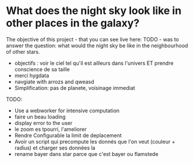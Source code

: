 What does the night sky look like in other places in the galaxy?
===

The objective of this project - that you can see live here: TODO - was to answer the question: what would the night sky  be like in the neighbourhood of other stars.




 * objectifs : voir le ciel tel qu'il est ailleurs dans l'univers ET prendre conscience de sa taille
 * merci hygdata
 * navgiate with arrozs and qweasd
 * Simplification: pas de planete, voisinage immediat
 
TODO:

 * Use a webworker for intensive computation 
 * faire un beau loading
 * display error to the user
 * le zoom es tpourri, l'ameliorer 
 * Rendre Configurable la limit de deplacement 
 * Avoir un script qui precompute les donnés que l'on veut (couleur + radius) et charger ses données la
 * rename bayer dans star parce que c'est bayer ou flamstede